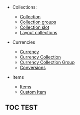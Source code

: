 - Collections:
  - [Collection](Collections/Collection.md)
  - [Collection groups](Collections/CollectionGroup.md)
  - [Collection slot](Collections/CollectionSlot.md)
  - [Layout collections](Collections/LayoutCollection.md)

- Currencies
  - [Currency](Currencies/Currency.md)
  - [Currency Collection](Currencies/CurrencyCollection.md)
  - [Currency Collection Group](Currencies/CurrencyCollectionGroup.md)
  - [Conversions](Currencies/Conversions.md)

- Items
  - [Items](Items/Items.md)
  - [Custom Item](Items/CustomItem.md)

## TOC TEST
<!-- toc -->
